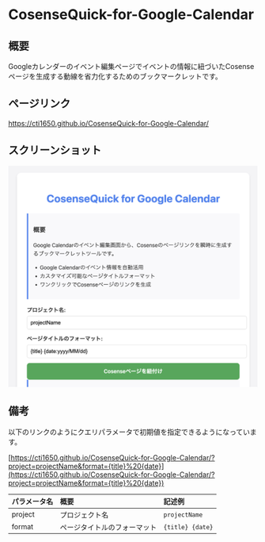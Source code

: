 # CosenseQuick-for-Google-Calendar

## 概要

Googleカレンダーのイベント編集ページでイベントの情報に紐づいたCosenseページを生成する動線を省力化するためのブックマークレットです。

## ページリンク

https://cti1650.github.io/CosenseQuick-for-Google-Calendar/

## スクリーンショット

![スクリーンショット](screenshot.png)

## 備考

以下のリンクのようにクエリパラメータで初期値を指定できるようになっています。

[https://cti1650.github.io/CosenseQuick-for-Google-Calendar/?project=projectName&format={title}%20{date}](https://cti1650.github.io/CosenseQuick-for-Google-Calendar/?project=projectName&format={title}%20{date})

パラメータ名|概要|記述例
:-|:-|:-
project|プロジェクト名|`projectName`
format|ページタイトルのフォーマット|`{title} {date}`
